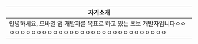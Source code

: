 |                                        **자기소개**                                               |
|--------------                                                                                     |
| 안녕하세요, 모바일 앱 개발자를 목표로 하고 있는 초보 개발자입니다ㅇㅇㅇㅇㅇㅇㅇㅇㅇㅇㅇㅇㅇㅇㅇㅇㅇㅇㅇㅇㅇㅇㅇㅇㅇㅇㅇㅇㅇㅇㅇ |
